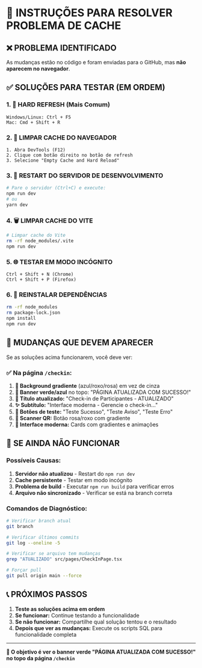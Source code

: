 # 🔧 INSTRUÇÕES PARA RESOLVER PROBLEMA DE CACHE

## ❌ PROBLEMA IDENTIFICADO
As mudanças estão no código e foram enviadas para o GitHub, mas **não aparecem no navegador**.

## ✅ SOLUÇÕES PARA TESTAR (EM ORDEM)

### 1. 🔄 **HARD REFRESH (Mais Comum)**
```
Windows/Linux: Ctrl + F5
Mac: Cmd + Shift + R
```

### 2. 🧹 **LIMPAR CACHE DO NAVEGADOR**
```
1. Abra DevTools (F12)
2. Clique com botão direito no botão de refresh
3. Selecione "Empty Cache and Hard Reload"
```

### 3. 🔄 **RESTART DO SERVIDOR DE DESENVOLVIMENTO**
```bash
# Pare o servidor (Ctrl+C) e execute:
npm run dev
# ou
yarn dev
```

### 4. 🗑️ **LIMPAR CACHE DO VITE**
```bash
# Limpar cache do Vite
rm -rf node_modules/.vite
npm run dev
```

### 5. 🌐 **TESTAR EM MODO INCÓGNITO**
```
Ctrl + Shift + N (Chrome)
Ctrl + Shift + P (Firefox)
```

### 6. 🔄 **REINSTALAR DEPENDÊNCIAS**
```bash
rm -rf node_modules
rm package-lock.json
npm install
npm run dev
```

## 🎯 **MUDANÇAS QUE DEVEM APARECER**

Se as soluções acima funcionarem, você deve ver:

### ✅ **Na página `/checkin`:**
1. **🌈 Background gradiente** (azul/roxo/rosa) em vez de cinza
2. **🚀 Banner verde/azul** no topo: "PÁGINA ATUALIZADA COM SUCESSO!"
3. **🎯 Título atualizado:** "Check-in de Participantes - ATUALIZADO"
4. **✨ Subtítulo:** "Interface moderna - Gerencie o check-in..."
5. **🧪 Botões de teste:** "Teste Sucesso", "Teste Aviso", "Teste Erro"
6. **🎨 Scanner QR:** Botão rosa/roxo com gradiente
7. **📱 Interface moderna:** Cards com gradientes e animações

## 🚨 **SE AINDA NÃO FUNCIONAR**

### Possíveis Causas:
1. **Servidor não atualizou** - Restart do `npm run dev`
2. **Cache persistente** - Testar em modo incógnito
3. **Problema de build** - Executar `npm run build` para verificar erros
4. **Arquivo não sincronizado** - Verificar se está na branch correta

### Comandos de Diagnóstico:
```bash
# Verificar branch atual
git branch

# Verificar últimos commits
git log --oneline -5

# Verificar se arquivo tem mudanças
grep "ATUALIZADO" src/pages/CheckInPage.tsx

# Forçar pull
git pull origin main --force
```

## 📞 **PRÓXIMOS PASSOS**

1. **Teste as soluções acima em ordem**
2. **Se funcionar:** Continue testando a funcionalidade
3. **Se não funcionar:** Compartilhe qual solução tentou e o resultado
4. **Depois que ver as mudanças:** Execute os scripts SQL para funcionalidade completa

---

**🎯 O objetivo é ver o banner verde "PÁGINA ATUALIZADA COM SUCESSO!" no topo da página `/checkin`**